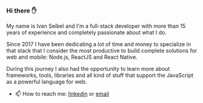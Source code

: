 ### Hi there :raised_hand:

My name is Ivan Seibel and I'm a full-stack developer with more than 15 years of experience and completely passionate about what I do.

Since 2017 I have been dedicating a lot of time and money to specialize in that stack that I consider the most productive to build complete solutions for web and mobile: Node.js, ReactJS and React Native.

During this journey I also had the opportunity to learn more about frameworks, tools, libraries and all kind of stuff that support the JavaScript as a powerful language for web.

- 📫 How to reach me: [linkedin](https://www.linkedin.com/in/ivanseibel/) or [email](mailto:me@ivanseibel.dev)
